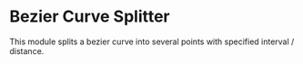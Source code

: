 # Bezier Curve Splitter

This module splits a bezier curve into several points with specified interval / distance.
